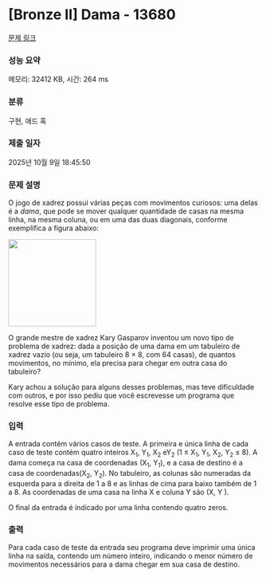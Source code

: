 # [Bronze II] Dama - 13680 

[문제 링크](https://www.acmicpc.net/problem/13680) 

### 성능 요약

메모리: 32412 KB, 시간: 264 ms

### 분류

구현, 애드 혹

### 제출 일자

2025년 10월 9일 18:45:50

### 문제 설명

<p>O jogo de xadrez possui várias peças com movimentos curiosos: uma delas é a <em>dama</em>, que pode se mover qualquer quantidade de casas na mesma linha, na mesma coluna, ou em uma das duas diagonais, conforme exemplifica a figura abaixo:</p>

<p><img alt="" src="https://onlinejudgeimages.s3.amazonaws.com/problem/13680/%EC%8A%A4%ED%81%AC%EB%A6%B0%EC%83%B7%202017-01-12%20%EC%98%A4%EC%A0%84%207.49.08.png" style="height:175px; width:176px"></p>

<p>O grande mestre de xadrez Kary Gasparov inventou um novo tipo de problema de xadrez: dada a posição de uma dama em um tabuleiro de xadrez vazio (ou seja, um tabuleiro 8 × 8, com 64 casas), de quantos movimentos, no mínimo, ela precisa para chegar em outra casa do tabuleiro?</p>

<p>Kary achou a solução para alguns desses problemas, mas teve dificuldade com outros, e por isso pediu que você escrevesse um programa que resolve esse tipo de problema.  </p>

### 입력 

 <p>A entrada contém vários casos de teste. A primeira e única linha de cada caso de teste contém quatro inteiros X<sub>1</sub>, Y<sub>1</sub>, X<sub>2</sub> eY<sub>2</sub> (1 ≤ X<sub>1</sub>, Y<sub>1</sub>, X<sub>2</sub>, Y<sub>2</sub> ≤ 8). A dama começa na casa de coordenadas (X<sub>1</sub>, Y<sub>1</sub>), e a casa de destino é a casa de coordenadas(X<sub>2</sub>, Y<sub>2</sub>). No tabuleiro, as colunas são numeradas da esquerda para a direita de 1 a 8 e as linhas de cima para baixo também de 1 a 8. As coordenadas de uma casa na linha X e coluna Y são (X, Y ).</p>

<p>O final da entrada é indicado por uma linha contendo quatro zeros.</p>

### 출력 

 <p>Para cada caso de teste da entrada seu programa deve imprimir uma única linha na saída, contendo um número inteiro, indicando o menor número de movimentos necessários para a dama chegar em sua casa de destino.</p>

